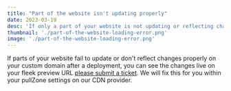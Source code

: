 ```yaml
---
title: "Part of the website isn't updating properly"
date: 2023-03-19
desc: 'If only a part of your website is not updating or reflecting changes properly  on your custom domain after a deployment.'
thumbnail: './part-of-the-website-loading-error.png'
image: './part-of-the-website-loading-error.png'
---
```


If parts of your website fail to update or don't reflect changes properly on your custom domain after a deployment, you can see the changes live on your fleek preview URL [please submit a ticket](/requests/new). We will fix this for you within your pullZone settings on our CDN provider.
